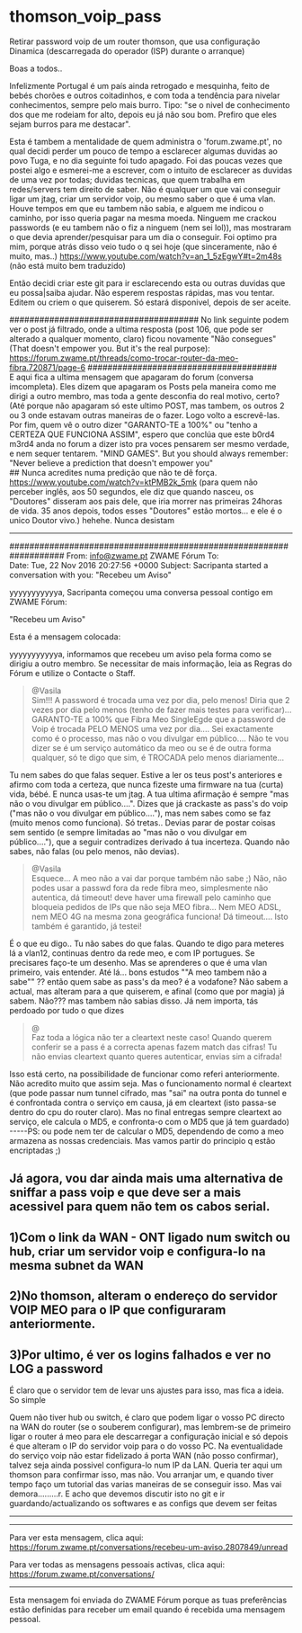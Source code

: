 # thomson_voip_pass
Retirar password voip de um router thomson, que usa configuração Dinamica (descarregada do operador (ISP) durante o arranque)

Boas a todos..

Infelizmente Portugal é um país ainda retrogado e mesquinha, feito de bebés chorões e outros coitadinhos,
e com toda a tendência para nivelar conhecimentos, sempre pelo mais burro. Tipo: "se o nivel de conhecimento
dos que me rodeiam for alto, depois eu já não sou bom. Prefiro que eles sejam burros para me destacar".

Esta é tambem a mentalidade de quem administra o 'forum.zwame.pt', no qual decidi perder um pouco de tempo a esclarecer algumas duvidas ao povo Tuga, e no dia seguinte foi tudo apagado. Foi das poucas vezes que postei algo e esmerei-me a escrever, com o intuito de esclarecer as duvidas de uma vez por todas; duvidas tecnicas, que quem trabalha em redes/servers tem direito de saber. Não é qualquer um que vai conseguir ligar um jtag, criar um servidor voip, ou mesmo saber o que é uma vlan. Houve tempos em que eu tambem não sabia, e alguem me indicou o caminho, por isso queria pagar na mesma moeda. Ninguem me crackou passwords (e eu tambem não o fiz a ninguem (nem sei lol)), mas mostraram o que devia aprender/pesquisar para um dia o conseguir. Foi optimo pra mim, porque atrás disso veio tudo o q sei hoje (que sinceramente, não é muito, mas..) https://www.youtube.com/watch?v=an_1_5zEgwY#t=2m48s (não está muito bem traduzido)


Então decidi criar este git para ir esclarecendo esta ou outras duvidas que eu possa|saiba ajudar. Não esperem respostas rápidas, mas vou tentar. Editem ou criem o que quiserem. Só estará disponivel, depois de ser aceite.


######################################
No link seguinte podem ver o post já filtrado, onde a ultima resposta (post 106, que pode ser alterado a qualquer momento, claro) ficou novamente "Não consegues" (That doesn't empower you. But it's the real purpose):
https://forum.zwame.pt/threads/como-trocar-router-da-meo-fibra.720871/page-6
######################################
<br>
E aqui fica a ultima mensagem que apagaram do forum (conversa imcompleta). Eles dizem que apagaram os Posts pela maneira como me dirigi a outro membro, mas toda a gente desconfia do real motivo, certo? (Até porque não apagaram só este ultimo POST, mas tambem, os outros 2 ou 3 onde estavam outras maneiras de o fazer. Logo volto a escrevê-las. Por fim, quem vê o outro dizer "GARANTO-TE a 100%" ou "tenho a CERTEZA QUE FUNCIONA ASSIM", espero que conclúa que este b0rd4 m3rd4 anda no forum a dizer isto pra voces pensarem ser mesmo verdade, e nem sequer tentarem. "MIND GAMES". But you should always remember:<br>
    "Never believe a prediction that doesn't empower you"                  <br>  ## Nunca acredites numa predição que não te dê força. <br>
      https://www.youtube.com/watch?v=ktPMB2k_5mk (para quem não perceber inglês, aos 50 segundos, ele diz que quando nasceu, os "Doutores" disseram aos pais dele, que iria morrer nas primeiras 24horas de vida. 35 anos depois, todos esses "Doutores" estão mortos... e ele é o unico Doutor vivo.) hehehe. Nunca desistam
<br>

----------------------------------------------------------------------
###################################################################
From: info@zwame.pt ZWAME Fórum 
To:  
Date: Tue, 22 Nov 2016 20:27:56 +0000 
Subject: Sacripanta started a conversation with you: "Recebeu um Aviso" 
 
yyyyyyyyyyya, Sacripanta começou uma conversa pessoal contigo em ZWAME Fórum:

"Recebeu um Aviso"

Esta é a mensagem colocada:

yyyyyyyyyyya, informamos que recebeu um aviso pela forma como se dirigiu a outro membro.
Se necessitar de mais informação, leia as Regras do Fórum e utilize o Contacte o Staff.


>@Vasila <br>
> Sim!!! A password é trocada uma vez por dia, pelo menos! Diria que 2 vezes por dia pelo menos (tenho de fazer mais testes para verificar)... GARANTO-TE a 100% que Fibra Meo SingleEgde que a password de Voip é trocada PELO MENOS uma vez por dia.... Sei exactamente como é o processo, mas não o vou divulgar em público.... Não te vou dizer se é um serviço automático da meo ou se é de outra forma qualquer, só te digo que sim, é TROCADA pelo menos diariamente...

Tu nem sabes do que falas sequer. Estive a ler os teus post's anteriores e afirmo com toda a certeza, que nunca fizeste uma firmware na tua (curta) vida, bébé. E nunca usas-te um jtag. A tua ultima afirmação é sempre "mas não o vou divulgar em público....". Dizes que já crackaste as pass's do voip ("mas não o vou divulgar em público...."), mas nem sabes como se faz (muito menos como funciona). Só tretas..
Devias parar de postar coisas sem sentido (e sempre limitadas ao "mas não o vou divulgar em público...."), que a seguir contradizes derivado á tua incerteza. Quando não sabes, não falas (ou pelo menos, não devias).

>@Vasila <br>
> Esquece... A meo não a vai dar porque também não sabe ;)
> Não, não podes usar a passwd fora da rede fibra meo, simplesmente não autentica, dá timeout! deve haver uma firewall pelo caminho que bloqueia pedidos de IPs que não seja MEO fibra... Nem MEO ADSL, nem MEO 4G na mesma zona geográfica funciona! Dá timeout.... Isto também é garantido, já testei!

É o que eu digo.. Tu não sabes do que falas. Quando te digo para meteres lá a vlan12, continuas dentro da rede meo, e com IP portugues. Se precisares faço-te um desenho. Mas se aprenderes o que é uma vlan primeiro, vais entender. Até lá... bons estudos
""A meo tambem não a sabe"" ?? então quem sabe as pass's da meo? é a vodafone? Não sabem a actual, mas alteram para a que quiserem, e afinal (como que por magia) já sabem. Não???  mas tambem não sabias disso. Já nem importa, tás perdoado por tudo o que dizes



>@ <br>
> Faz toda a lógica não ter a cleartext neste caso!
> Quando querem conferir se a pass é a correcta apenas fazem match das cifras!
> Tu não envias cleartext quanto queres autenticar, envias sim a cifrada!

Isso está certo, na possibilidade de funcionar como referi anteriormente. Não acredito muito que assim seja.
Mas o funcionamento normal é cleartext (que pode passar num tunnel cifrado, mas "sai" na outra ponta do tunnel e é confrontada contra o serviço em causa, já em cleartext (isto passa-se dentro do cpu do router claro). Mas no final entregas sempre cleartext ao serviço, ele calcula o MD5, e confronta-o com o MD5 que já tem guardado)     -----PS: ou pode nem ter de calcular o MD5, dependendo de como a meo armazena as nossas credenciais. Mas vamos partir do principio q estão encriptadas ;)


Já agora, vou dar ainda mais uma alternativa de sniffar a pass voip e que deve ser a mais acessivel para quem não tem os cabos serial. <br>
----------
1)Com o link da WAN - ONT ligado num switch ou hub, criar um servidor voip e configura-lo na mesma subnet da WAN<br>
----------
2)No thomson, alteram o endereço do servidor VOIP MEO para o IP que configuraram anteriormente.<br>
----------
3)Por ultimo, é ver os logins falhados e ver no LOG a password<br>
----------

É claro que o servidor tem de levar uns ajustes para isso, mas fica a ideia. So simple

Quem não tiver hub ou switch, é claro que podem ligar o vosso PC directo na WAN do router (se o souberem configurar), mas lembrem-se de primeiro ligar o router á meo para ele descarregar a configuração inicial e só depois é que alteram o IP do servidor voip para o do vosso PC. Na eventualidade do serviço voip não estar fidelizado á porta WAN (não posso confirmar), talvez seja ainda possivel configura-lo num IP da LAN. Queria ter aqui um thomson para confirmar isso, mas não. Vou arranjar um, e quando tiver tempo faço um tutorial das varias maneiras de se conseguir isso. Mas vai demora.........r.
E acho que devemos discutir isto no git e ir guardando/actualizando os softwares e as configs que devem ser feitas




----------
----------------------------------------------------------------------

Para ver esta mensagem, clica aqui:
https://forum.zwame.pt/conversations/recebeu-um-aviso.2807849/unread

Para ver todas as mensagens pessoais activas, clica aqui:
https://forum.zwame.pt/conversations/

----------------------------------------------------------------------

Esta mensagem foi enviada do ZWAME Fórum porque as tuas preferências estão definidas para receber um email quando é recebida uma mensagem pessoal.
